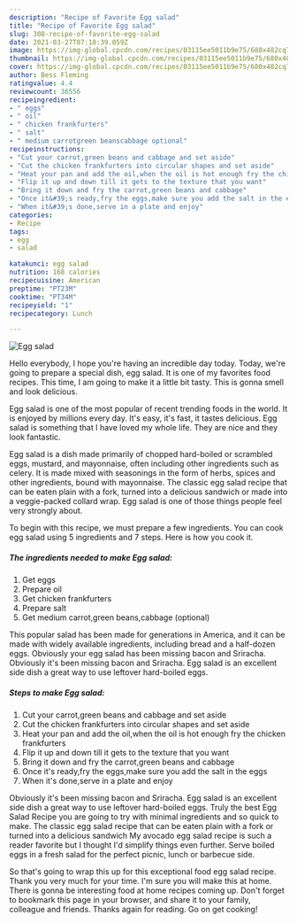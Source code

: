 ```yaml
---
description: "Recipe of Favorite Egg salad"
title: "Recipe of Favorite Egg salad"
slug: 308-recipe-of-favorite-egg-salad
date: 2021-03-27T07:18:39.059Z
image: https://img-global.cpcdn.com/recipes/03115ee5011b9e75/680x482cq70/egg-salad-recipe-main-photo.jpg
thumbnail: https://img-global.cpcdn.com/recipes/03115ee5011b9e75/680x482cq70/egg-salad-recipe-main-photo.jpg
cover: https://img-global.cpcdn.com/recipes/03115ee5011b9e75/680x482cq70/egg-salad-recipe-main-photo.jpg
author: Bess Fleming
ratingvalue: 4.4
reviewcount: 36556
recipeingredient:
- " eggs"
- " oil"
- " chicken frankfurters"
- " salt"
- " medium carrotgreen beanscabbage optional"
recipeinstructions:
- "Cut your carrot,green beans and cabbage and set aside"
- "Cut the chicken frankfurters into circular shapes and set aside"
- "Heat your pan and add the oil,when the oil is hot enough fry the chicken frankfurters"
- "Flip it up and down till it gets to the texture that you want"
- "Bring it down and fry the carrot,green beans and cabbage"
- "Once it&#39;s ready,fry the eggs,make sure you add the salt in the eggs"
- "When it&#39;s done,serve in a plate and enjoy"
categories:
- Recipe
tags:
- egg
- salad

katakunci: egg salad 
nutrition: 168 calories
recipecuisine: American
preptime: "PT23M"
cooktime: "PT34M"
recipeyield: "1"
recipecategory: Lunch

---
```



![Egg salad](https://img-global.cpcdn.com/recipes/03115ee5011b9e75/680x482cq70/egg-salad-recipe-main-photo.jpg)

Hello everybody, I hope you're having an incredible day today. Today, we're going to prepare a special dish, egg salad. It is one of my favorites food recipes. This time, I am going to make it a little bit tasty. This is gonna smell and look delicious.

Egg salad is one of the most popular of recent trending foods in the world. It is enjoyed by millions every day. It's easy, it's fast, it tastes delicious. Egg salad is something that I have loved my whole life. They are nice and they look fantastic.

Egg salad is a dish made primarily of chopped hard-boiled or scrambled eggs, mustard, and mayonnaise, often including other ingredients such as celery. It is made mixed with seasonings in the form of herbs, spices and other ingredients, bound with mayonnaise. The classic egg salad recipe that can be eaten plain with a fork, turned into a delicious sandwich or made into a veggie-packed collard wrap. Egg salad is one of those things people feel very strongly about.


To begin with this recipe, we must prepare a few ingredients. You can cook egg salad using 5 ingredients and 7 steps. Here is how you cook it.

<!--inarticleads1-->

##### The ingredients needed to make Egg salad:

1. Get  eggs
1. Prepare  oil
1. Get  chicken frankfurters
1. Prepare  salt
1. Get  medium carrot,green beans,cabbage (optional)


This popular salad has been made for generations in America, and it can be made with widely available ingredients, including bread and a half-dozen eggs. Obviously your egg salad has been missing bacon and Sriracha. Obviously it&#39;s been missing bacon and Sriracha. Egg salad is an excellent side dish a great way to use leftover hard-boiled eggs. 

<!--inarticleads2-->

##### Steps to make Egg salad:

1. Cut your carrot,green beans and cabbage and set aside
1. Cut the chicken frankfurters into circular shapes and set aside
1. Heat your pan and add the oil,when the oil is hot enough fry the chicken frankfurters
1. Flip it up and down till it gets to the texture that you want
1. Bring it down and fry the carrot,green beans and cabbage
1. Once it&#39;s ready,fry the eggs,make sure you add the salt in the eggs
1. When it&#39;s done,serve in a plate and enjoy


Obviously it&#39;s been missing bacon and Sriracha. Egg salad is an excellent side dish a great way to use leftover hard-boiled eggs. Truly the best Egg Salad Recipe you are going to try with minimal ingredients and so quick to make. The classic egg salad recipe that can be eaten plain with a fork or turned into a delicious sandwich My avocado egg salad recipe is such a reader favorite but I thought I&#39;d simplify things even further. Serve boiled eggs in a fresh salad for the perfect picnic, lunch or barbecue side. 

So that's going to wrap this up for this exceptional food egg salad recipe. Thank you very much for your time. I'm sure you will make this at home. There is gonna be interesting food at home recipes coming up. Don't forget to bookmark this page in your browser, and share it to your family, colleague and friends. Thanks again for reading. Go on get cooking!
